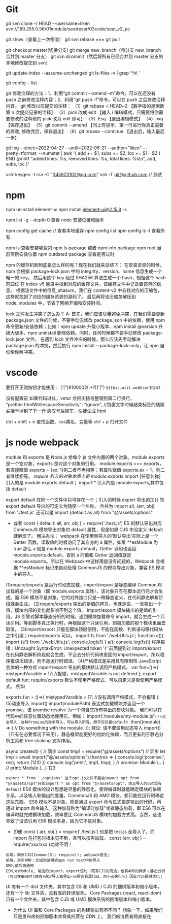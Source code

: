 # Git

git svn clone -r HEAD --username=liken svn://160.255.0.56/01module/seatreser/03code/seat_v2_pc

git show（查看上一次修改）
git svn rebase === git pull

git checkout master(切换分支)
git merge new_branch（将分支 new_branch 合并到 master 分支）
git svn dcommit（然后将所有已经合并到 master 分支的本地修改提交到 svn）

git update-index --assume-unchanged
git ls-files -v | grep '^h\ '

git config --list

git 修改注释的方法：1、利用“git commit --amend -m”命令，可以在还没有 push 之前修改注释内容；2、利用“git push -f”命令，可以在 push 之后修改注释内容。
git 修改以前提交的注释：
（1）git rebase -i HEAD~2 【数字指的是倒数第 n 次提交记录的注释】
（2）pick 改成 edit 【输入 i 编辑模式，只需要将你需要修改的注释前的 pick 改为 edit 即可】
（3）Esq 【退出编辑模式】
（4）:wq 【保存退出】
（5）git commit --amend 【同上有提示，第一行进行你真正需要的修改, 修改完后，保存退出】
（6）git rebase --continue 【退出后，输入最后一步】

git log --since=2022-04-27 --until=2022-06-21 --author="liken" --pretty=tformat: --numstat | awk '{ add += $1; subs += $2; loc += $1 - $2 } END {printf "added lines: %s, removed lines: %s, total lines: %s\n", add, subs, loc }'

ssh-keygen -t rsa -C "345823102@qq.com"
ssh -T git@github.com // 测试

# npm
npm uninstall element-ui
npm install element-ui@2.15.8 -s

npm list -g --depth 0 查看 node 安装位置和版本

npm config get cache // 查看本地缓存
npm config list
npm config ls -l 查看所有

npm ls 查看安装哪些包   npm ls package 或者 npm info package
npm root 当前项目安装位置
npm outdated package 查看是否过时

npm 的缓存机制到底是怎么样的呢？现在我们就来总结下：
在安装资源的时候，npm 会根据 package-lock.json 中的 integrity、version、name 信息生成一个唯一的 key。
然后用这个 key 经过 SHA256 算法生成一个 hash，根据这个 hash 前四位 在 index-v5 目录中找到对应的缓存文件，该缓存文件中记录着该包的信息。
根据该文件中的信息\_shasum，我们在 content-v2 中去找对应的压缩包，这样就找到了对应的缓存资源的源码了。
最后再将该压缩包解压到 node_modules 中，节省了网络开销和安装时间。

lock 文件发生冲突了怎么办？
A: 首先，我们应该尽量避免冲突，在我们需要更新 package.json 文件的时候，不要手动去修改 package.json 中的依赖，使用 npm 命令更新/安装依赖；比如：npm update 升级小版本、npm install @version 升级大版本、npm uninstall 删除依赖。同时，任何时候都不要手动修改 package-lock.json 文件。
在遇到 lock 文件冲突的时候，那么应该先手动解决 package.json 的冲突，然后执行 npm install --package-lock-only，让 npm 自动帮你解冲突。

# vscode
要打开正则按钮才能使用：      ('|")9100002(.*?)('|")   `${this.util.webUserID}$2`

没有配置前 如果代码过长，vetur 会把尖括号整理到第二行换行， "prettier.htmlWhitespaceSensitivity": "ignore", //包裹文字时候结束标签的结尾尖括号掉到了下一行
感叹号后回车，快捷生成 html

ctrl + shift + o 查找函数、css类名、变量等
ctrl + p 打开文件

# js node webpack

module 和 exports 是 Node.js 给每个 js 文件内置的两个对象。module.exports 是一个空对象，exports 是对这个对象的引用。
module.exports === exports，若直接赋值 exports = {ex: 1}则二者不再相等；若属性赋值 exports.ex = 1，则二者继续相等。
_require 引入的对象本质上是 module.exports_
import [任意名称] 引入的是 module.exports.default； import \* 引入的是 module.exports,其中包括 default

export default 在同一个文件中只可存在一个；引入的时候 export 导出的加{} 而 export default 导出的可定义为随便一个名称，
合并为 import all, {arr, obj} from './test.js' 还可以是 import {default as all} from "@/assets/options"

- 或者 const { default: all, arr, obj } = require('./test.js') ES 的默认导出对应 CommonJS 模块导出对象的 default 属性，但是如果 CJS 中没定义 default 就麻烦了。
  解决办法：
  webpack 在使用侧导入的‘默认导出’实际上是一个 Getter 函数，读取值的时候访问了其自身的 a 属性，如果 **esModule 为 true 那么 a 就是 module.exports.default，Getter 调用也返回 module.exports.default，否则 a 的值和 Getter 返回值就是 module.exports。所以在 Webpack 中这样用是没有问题的，Webpack 会根据 **esModule 标识来自动处理 CommonJS 的模块导出对象，兼容 ES 模块中的导入。

(1)require/exports 是运行时动态加载，import/export 是静态编译
CommonJS 加载的是一个对象（即 module.exports 属性），该对象只有在脚本运行完才会生成。而 ES6 模块不是对象，它的对外接口只是一种静态定义，在代码静态解析阶段就会生成。
(2)require/exports 输出的是值的拷贝。也就是说，一旦输出一个值，模块内部的变化就影响不到这个值。
import/export 模块输出的是值的引用。JS 引擎对脚本静态分析的时候，遇到模块加载命令 import，就会生成一个只读引用。等到脚本真正执行时，再根据这个只读引用，到被加载的那个模块里面去取值。
(3)import/export 只能在模块顶层使用，不能在函数、判断语句等代码块之中引用；require/exports 可以。
import fs from './webUtils.js';
function a(){
import {e1} from './webUtils.js';
console.log(e1)
}
a();
console.log(fs())
程序报错：Uncaught SyntaxError: Unexpected token '{'
前面提到过 import/export 在代码静态解析阶段就会生成，不会去分析代码块里面的 import/export，所以程序报语法错误，而不是运行时错误。
(4)严格模式是采用具有限制性 JavaScript 变体的一种方式
import/export 导出的模块默认调用严格模式。
var fun=()=>{
mistypedVaraible = 17; //报错，mistypedVaraible is not defined
};
export default fun;
require/exports 默认不使用严格模式，可以自定义是否使用严格模式。 例如

exports.fun = ()=>{
mistypedVaraible = 17; //没有调用严格模式，不会报错
};
(5)动态导入 import()
import(modulePath) 表达式加载模块并返回一个 promise，该 promise resolve 为一个包含其所有导出的模块对象。
我们可以在代码中的任意位置动态地使用它。例如：
import('/modules/my-module.js') `//动态导入，这种Promise的异步导入，可以导入所有，而不仅仅是default`
.then((module) => {
// Do something with the module.
});
建议: 请不要滥用动态导入 import()（只有在必要情况下采用）。静态框架能更好的初始化依赖，而且更有利于静态分析工具和 tree shaking 发挥作用。

async created() {
// 同步
const tmp1 = require("@/assets/options")
// 异步
let tmp = await import("@/assets/options").then(res => {
console.log('promise:', res);
return (123)
})
console.log('print:', tmp1, tmp);
}
// promise: Module {…}
// print: Module {…} 123

`export * from './options' 这个opt.js文件不能被import opt from "@/assets/opt"只能import * as opt from "@/assets/opt"，而且导入的opt没有default`
ES6 模块的设计思想是尽量的静态化，使得编译时就能确定模块的依赖关系，以及输入和输出的变量。CommonJS 和 AMD 模块，都只能在运行时确定这些东西。
ES6 模块不是对象，而是通过 export 命令显式指定输出的代码，再通过 import 命令输入。这种加载称为“编译时加载”或者静态加载，即 ES6 可以在编译时就完成模块加载，效率要比 CommonJS 模块的加载方式高。当然，这也导致了没法引用 ES6 模块本身，因为它不是对象。

- 即便 const { arr, obj } = require('./test.js') 也是把 test.js 全导入了。而 import 在打包时根本见不到，且可以按需加载。
  const {arr, obj } = require('xxx/xxx')功效不明！

```
后端，同步CJS[CommonJS]: require(); webpack语法;
前端，异步AMD：比如测试模式npm run test中的导入
UMD,前后端通用
ESM,esModule, 常见的import，export语句：既有CJS的简洁；也有AMD的异步；静态分析（可以在编译时(静态)确定导入和导出-只需查看源代码，而不必执行它）因此可以摇树优化；
```

UI 库有一个 dist 文件夹，其中包含 ES 和 UMD / CJS 的捆绑版本和缩小版本，还有一个 lib 文件夹，具有库的转译版本。
Core Packages (react, react-dom)只有一个文件夹，其中包含 CJS 或 UMD 模块系统的捆绑版本和缩小版本。

- 为什么 UI 库和 Core Packages 的构建输出有所不同？
  想象一下，如果我们只是发布库的捆绑版本并将其托管在 CDN 上。 我们的消费者将直接在<script/>标签中使用它。 现在，如果我的使用者想使用<el-Button>组件，则他们必须加载整个 UI 库。 另外，在浏览器中，没有可以解决摇树问题的捆绑器，最终我们会将整个 UI 库代码发送给我们的使用者。 如果我们只是简单地将 src 转换为 lib 并将该 lib 托管在 CDN 上，那么我们的使用者可以得到他们想要的任何东西而没有任何额外开销。
- 核心软件包永远不会通过<script/>标记使用，因为它们必须是主应用程序的一部分。 因此，我们可以安全地发布这些软件包的捆绑版本(UMD，ES)，并将构建系统交给消费者。
  例如，他们可以使用 UMD 变体而不使用摇树，或者如果捆绑器能够识别并获得摇树的好处，则可以使用 ES 变体。
  // CJS require const Button = require("uilibrary/button");
  // ES import import {Button} from "uilibrary";
  将 package.json 的 module 字段设置为指向 module 的 ES 版本(PS：它有助于摇晃树)。 ？
  字段"main": "lib/xr-ui.umd.min.js", // 指向 UMD/CJS

用 babel 把代码文件转成 commonjs 或者 esm 就好了。不要使用 webpack 打包成一个 js 文件，否则无法按需加载。
babel 只编译而不链接（bundle）。

import moment from 'moment';
export default () => moment().format("YYYY Do MM");

- babel 情况下，module 引用并没有被替换为实际的“moment”的代码， 而是单纯的将 esm 格式的模块引用转化为 cjs 格式的模块引用，而具体“moment”这个模块应该从哪里解析， 里面有什么内容， 应该以什么方式返回给 moment 这个变量， babel 并不负责处理。这段代码在 node.js 环境中执行是没问题的(假设通过 npm 安装了 moment)， 但是在浏览器中是执行不起来的。
- webpack 的定位可以理解为传统编译器中的链接器(linker)的角色。webpack 的输入为一个个 es module(或者其他的资源文件， 如 css， image， `被对应的loader转化为可执行的es module`)，输出将各个 module 合并在一起的“bundle”。
  这里面/**\*\***/开头的行均为 webpack 用来实现 module 引用的样板代码（这段代码具体的分析可以参考https://github.com/ronami/minipack），可以认为是webpack对于es module 标准的“实现”（因为浏览器还没有实现 es module）。

`babel和webpack做的事情有一部分重叠， 例如都将js转化为ast并且做了一些transform， 然后再输出各自的目标代码。 但是两者的分工有所不同， babel主要做es语法的转换，确保最新的来的es特性能够以最快的速度deliver到开发者手中， 但是不负责模块的组合。 webpack更多的是将输入的各个模块用自己内部的一套逻辑将代码“链接”起来， 起胶水的作用， 并且目标是输出可以直接在浏览器中执行的代码。`

**_ 箭头函数 _**
没有 arguments，有...rest。无法通过 apply、call、bind 改变 this 指向。

1. 对象方法中，不适用箭头函数
   getName1()通过箭头函数定义，而箭头函数是没有自己的 this，会继承父作用域的 this。
   const obj = {
   name: '张三',
   getName() {
   return this.name
   },
   getName1: () => {
   return this.name
   }
   }
   因此 obj.getName1()执行时，此时的作用域指向 window，而 window 没有定义 age 属性，所有报空。
2. 原型方法中，不适用箭头函数。
3. 构造函数也不行！
   构造函数是通过 new 关键字来生成对象实例，生成对象实例的过程也是通过构造函数给实例绑定 this 的过程，而箭头函数没有自己的 this。因此不能使用箭头作为构造函数，也就不能通过 new 操作符来调用箭头函数。
4. 动态上下文中的回调函数，比如绑定 click 事件。
5. Vue 生命周期和 method 中也不能使用箭头函数
   Vue 本质上是一个对象，我们说过对象方法中，不适用箭头函数。他的本质上的和对象方法中，不适用箭头函数是一样的。
   那么我有一个问题：Vue 不行，作为大热框架之一的 react 行吗？
   回答是：react 行
   因为 Vue 组件本质上是一个 JS 对象；React 组件（非 Hooks）他本质上是一个 ES6 的 class
   class 中的方法如果是普通函数方法，该方法会绑定在构造函数的原型上；但是如果方式是箭头函数方法，该方法会绑定在构造函数上。通过上述方式调用 class 中的方法，无论是箭头函数方法还是普通函数方法，方法中的 this 都指向实例对象。

<!-- 在两个互斥的radio中，一定要有相同的name值，不然不能互斥选择。 -->

        <input type="radio" name="sex" v-model="sex" value="男" />男
        <input type="radio" name="sex" v-model="sex" value="女"/>女

data {sex: ''},
原文链接：https://blog.csdn.net/MelodyFreedom/article/details/117514664

scrollTop 一直为零可能是根本没有滚动，父元素高度大于子元素。若考虑兼容应当使用 document.documentElement.scrollTop || document.body.scrollTop || window.pageYOffset

childNodes 不是数组，而是类数组，所以没有 filter 函数，要转一下 arr。默认元素宽度 33%，如果是两个元素就 50%平分宽度。
setWidth() {
let dom = document.getElementById('prAuditTabs');
if (this.num == '2' && dom) {
let nodes = dom.childNodes;
var arr = Array.prototype.slice.call(nodes, 0);
let li = arr && arr.filter(n => n.nodeName === 'LI') || [];
li.forEach(l => {
l.style.width = "50%"
})
}
}

// 回到顶部
document.getElementsByTagName('html')[0].scrollTop = 0
1.document.body.scrollTop=document.documentElement.scrollTop=0 //页面滚动到顶部
2.document.body.scrollIntoView(true/ false)
3.document.getElementById('site-nav').scrollIntoView()
下面是一个小的例子：
// 每次切换标题栏都从第一个开始展示
document.querySelector('.infinite-scroll-component').scrollTo(0,0)
//选中当前想要回到 dom 元素，使用 scrollTo(0,0),实现能够在切换中始终保持第一栏在顶部显示。

# jquery

$('selector1, selector2... , selectorN')    // 每一个选择器匹配到的元素合并后一起返回 (返回集合元素)
// 层次选择器
$('ancestor descentant') // 选取 ancestor 元素里所有 des(后代)元素 例: $('div span')
$('parent > child') // 选取 parent 下的 child(子)元素 例: $('div > span')  选取div元素下元素名是span的子元素
$('prev + next') // 选择紧接在 prev 后面的 next 元素 例: $('.one + div') 选取 class 为 one 的下一个 div 同辈元素
==> 使用 next() 代替 例: $('.one').next('div')

$('prev ~ sblings') // 选取 prev 元素之后的所有 sblings 元素 例: $('#two ~ div') 选取 id 为 two 的元素后面所有的 div 同辈元素
==> 使用 nextAll()代替 例: $('#two').nextAll('div')
// 过滤选择器
1.1 基本过滤选择器

:first $('div:first') // 获取第一个元素 选取所有 div 元素中第一个 div 元素
:last $('div:last') // 和上面相反
:not(selector) $('input:not(.myClass)') // 选取 class 不是 myClass 的 input 元素
:even $('input:even') // 选取索引是偶数的元素
:odd $('input:odd') // 选取索引是奇数的元素
:eq(index) $('input:eq(1)') // 选取索引等于 index 的元素
:gt(index) // 选取索引大于 index 的元素
:lt(index) // 选取索引小于 index 的元素
:header $(':header') // 选取所有的标题元素,例 h1 h2
:animated $('div:animated') // 选取当前正在执行动画的所有元素
:focus $(':focus') // 选取当前获取焦点的元素

1.2 内容过滤选择器

:contains(text) $('div:contains('我')') // 选取含有内容文本为 'text' 的元素
:empty $('div:empty') // 选取不包含子元素或者文本的空元素
:has(selector) $('div:has(p)') // 选取含有选择器所匹配元素的元素
:parent $('div:parent') // 选取含有子元素或者文本的元素 集合元素

1.3 可见性过滤选择器

:hidden // 选取所有不可见的元素 display:none input type=hidden visivility:hidden 等
$('input:hidden') // 只选取 input 元素

:visible // 选取所有可见的元素
$('div:visible') // 选取所有可见的 div 元素

// 从 DOM 中删除所有匹配的元素
$('ul li:eq(1)').remove()

- $('ul li').remove('li[title != 苹果]') // title 不等于 苹果的 li 元素删除
  // 和 remove()一样, 也是从 DOM 中删除元素. 但需要注意: 这个方法不会把匹配的元素从 jquery 对象中删除
  // 因而可以将来在使用这些匹配的元素, 与 remove() 不同的是, 所有绑定的事件, 附加数据会保留下来
  // 当需要移走一个元素，不久又将该元素插入 DOM 时，这种方法很有用。
- $('ul li:eq(1)').detach()

// 严格来说: empty()并不是删除节点, 而是清空节点, 它能清空元素中的所有后代节点
$('ul li:eq(1)').empty()    // 清除的是li元素里的文本
// 如果单击<li>元素后需要在复制一个<li>元素, 可以使用clone() 方法来完成
$('ul li').click(function(){
$(this).clone().append('ul')
})
$(this).clone(true).appendTo('body') // 在 clone 中加个 true, 含义是复制元素的同时复制元素中所绑定的事件,因此该元素的副本也同样具有复制功能

- tmpl:
  $('#obj1').appendTo($('#obj2')) 这个是将 $('#obj1')) 插入到 $('#obj2') 中作为最后一个元素 
$('#obj1').prependTo($('#obj2')) 这个是将 $('#obj1')) 插入到 $('#obj2') 中作为第一个子元素。
$('#obj1').append($('#obj2')) 这个要注意方向了， 是将$('#obj2') 插入到 $('#obj1')作为最后一个元素，或者说是在$('#obj1')最后面添加子元素$('#obj2')
————————————————
 this是html元素，$(this)是变量名。$(this)=jquery(this)返回的是一个jQ对象。
 this是dom对象不可以直接使用jQ中的方法，通过$(this)转换为 jQ 对象就可以使用 jQ 中的方法了。
  如下：this 使用 siblings()时会报错,而转为$(this)就可以使用该方法了。
// bind events  
$('.param-list .remove-param').live('click', function(){
  $(this).parent().remove();
  return false;
  });
  ————————————————

var $test_a = $(".test :hidden");//带空格的 jQuery 选择器
上面这段代码是选取 class 为“test”的元素里面的隐藏元素。（后代选择器）

var $test_b = $(".test:hidden");//不带空格的 jQuery 选择器
这上面的代码则是选取隐藏的 class 为“test”的元素

$("select :selected");//这样才是正确的 
$("select:selected").length;//不管任何时候，这个选择器都取不到元素，这个 length 必然是 0

$("input :checked").length;//不正确的用法。不管任何时候，这个选择器都取不到元素，这个length必然是0 
$("input:checked");//这样才是正确的

# vant

预览图片：
import { ImagePreview } from 'vant';
ImagePreview({images: [url], showIndex: false});

<van-overlay :show="true">
    <div class="loading" @click.stop>
      <van-loading size="36px" vertical>加载中...</van-loading>
    </div>
</van-overlay>

# Vue

vue info
vue create 项目名
vue -V 全局 vue-cli 的版本
npm list vue 当前项目与 vue 相关的依赖

vue2 基于Object.defineProperty  ，但是他有很多缺陷，比如 无法监听数组基于下标的修改，不支持 Map、Set、WeakMap 和 WeakSet等缺陷 ，

beforeCreate 在这个生命周期函数中无法通过 vm 访问到 data 中的数据、methods 中配置的方法，所以这里的 this 不是 vm。
created：在这个生命周期函数中可以通过 vm 访问到 data 中的数据、methods 中配置的方法（在内存中），所以这里的 this 是 vm。
与 2.x 版本生命周期相对应的组合式 API：
beforeCreate -> 使用 setup()
created -> 使用 setup()
beforeMount -> onBeforeMount
mounted -> onMounted
beforeUpdate -> onBeforeUpdate
updated -> onUpdated
beforeDestroy -> onBeforeUnmount
destroyed -> onUnmounted
errorCaptured -> onErrorCaptured
————————————————

v-show 的直接子组件 created 不执行，要用 watch 监视传给子组件的参数来执行，$refs['child'].fun 的执行也可能不及时。

import Loading from '../components/loading'
// 方法一：name 是组件的名字
Vue.component(Loading.name, Loading)
`// 方法二：前提是 Loading 有提供 install 这个方法 `
Vue.use(Loading);

<counter v-model:count="count"></counter>
子组件： name: 'Counter',
props: ['count'],
emits: ['update:count']

<!-- 多个`v-model`绑定、 -->

<vModelText v-model:text="data1" v-model:num.numReg="numData"> </vModelText>
props:['text','num','numModifiers'],
emits:['update:text','update:num'],
this.$emit('update:num',val)
.sync 可以绑定多个父组件的变量

'@': resolve('src'),
img: "@/../static/images/quanbu",
或者 'st@tic': resolve('static'),
img: "st@tic/images/quanbu",

webpack 的 process.env 需要自己配置：  
 new webpack.DefinePlugin({
'process.env': require('../config/dev.env')
}),
vue.config.js 有模式的概念，所以不用专门设置 env，vue-cli-service serve 默认是 development。也可以直接用--mode 指定： "serve": "vue-cli-service serve --mode production",
有了模式就不用每次打包时都去更改 vue.config.js 文件了。比如在测试环境和生产环境， publicPath 参数 （部署应用包时的基本 URL） 可能不同。遇到这种情况就可以在 vue.config.js 文件中，将 publicPath 参数设置为：
publicPath: process.env.BASE_URL
设置之后，再在各个 .env.[mode] 文件下对 BASE_URL 变量 进行配置就行了，这样就避免了每次修改配置文件的尴尬。

prop 是单向绑定，不能直接更改数据，只能由父组件传输过来。可以用父组件 sync，子组件 emit 的方式修改。
解决办法：
1、可以在子组件中 声明一个中间变量（value），把父组件传过来的值(item)赋值给中间变量(value),当单选切换时修改的数据为 value,就不会报错
2、使用.sync 修饰符与$emit(update:xxx)
父组件
<comp :item.sync="item"></comp>
子组件
this.$emit('update:item',data)
————————————————
props 写在路由里，可以让组件不必通过$route 传参，实现解耦，使其不必捆绑在某些 url 或父组件里。

provide---inject 跨级传参

computed: {
tempCountPlusTempCount2() {
return this.tempcount+this.tempcount2
},
...mapState(['count','name']), // 映射 this.count 为 store.state.count
...mapState({
nameAlias: 'name', // string 映射 this.nameAlias 为 store.state.name 的值

- // 用普通函数 this 指向 vue 实例,但是在箭头函数中 this 就不是指向 vue 实例了，所以这里必须用普通哈数
  countplustempcount: function (state) {
  return this.tempcount + state.count
  },
  countplustempcount2 (state) {
  return this.tempcount2 + state.count
  }
  })
  }

1、在组件标签上绑定的事件是自定义事件，在组件模板里绑定的事件才是原生的事件。（自定义事件可以通过在子组件中通过 this.$emit 去触发，但是这样太麻烦）
2、给组件标签上的事件添加‘.native’修饰符，就可以使事件变为原生点击事件而不再是自定义事件。

el-form 的 validator 必须每一个 if-else 都有 callback，否则流程中断。
validator: (r, v, cb) => { // rule, value, callback
if (!this.form.eatstarttime || !this.form.eatendtime) {
return cb(new Error("请选择用餐日期"));
} else if (!this.form.eatstarttype || !this.form.eatendtype) {
return cb(new Error("请选择用餐类型"));
} else {
cb();
}
}
复杂属性的设置 <el-form-item  :prop="`attrList[${index}].attrv`">
单个属性的校验 this.$refs['form'].validateField('baseList', valid => {})
表单中的输入框无法输入，则要 @input=$forceUpdate() ！关键是 form 里没有预先定义这个属性！

el-input 嵌套层级太多导致无法输入时（比如在 el-form-item 中），可以使用 @input=$forceUpdate //强制刷新

el-checkbox 的勾选框颜色，不能用逗号来统一设置一组值，只能一个个值的设置：
/deep/ .el-checkbox**input.is-checked .el-checkbox**inner {
background-color:#00B09B;
border-color:#00B09B;
}
/deep/ .el-checkbox**input.is-indeterminate .el-checkbox**inner {
background-color:#00B09B;
border-color:#00B09B;
}
/deep/ .el-checkbox**input.is-checked + .el-checkbox**label {
color: #00B09B;
}
/deep/ .el-checkbox.is-bordered.is-checked{
border-color: #00B09B;
}
/deep/ .el-checkbox**input.is-focus .el-checkbox**inner{
border-color: #00B09B;
}

移动端 el-table 在数据请求后，固定列错位，解决办法就是让 table 重新布局。官方提供了 doLayout 方法。
按照这个方法在请求得到数据的时候，用 nextTick 对 table 的 DOM 重新渲染。
this.$nextTick(() => {
        // el-table加ref="multipleTable"
        this.$refs.multipleTable.doLayout();
});
试了下不生效，说明是别的问题。查看了表格中的最后一列，发现该列的宽度设置的较低，内存已经越出，导致每行错位。将该列的宽度调宽。恢复正常。

el-table 多个属性在一个 prop 里，用逗号隔开。

合并某些行或列，灵活设置合计。
objectSpanMethod({ row, column, rowIndex, columnIndex }) {
if (this.applyInfoForm.resArr && this.applyInfoForm.resArr.length) {
if (rowIndex === this.applyInfoForm.resArr.length - 1) {
if (columnIndex === 0) {
//定位到 6 行 0 列的 ID，告诉该单元格合并 1 行 4 列
return [1, 4];
} else if (columnIndex === 4) {
return [1, 1];
} else {
//定位到 6 行其他列，告诉该单元格不显示
return [0, 0];
}
}
}
}
el-table 表头样式设置 :header-cell-style="{ background: '#F3F5F9' }"
el-table 某一行样式设置 :row-class-name="tableRowClassName"
tableRowClassName({ row, column, rowIndex, columnIndex }) {
if (rowIndex == this.resList.length - 1) {
console.log(row, rowIndex);
return "last-line";
}
return ''
},
/deep/ .last-line {
font-weight: bolder !important;
}

import elImageViewer from "element-ui/packages/image/src/image-viewer";
<el-image-viewer
            v-if="showViewer"
            :on-close="closeViewer"
            :url-list="srcList"
          ></el-image-viewer>
或者main.js里
import ElImageViewer from "element-ui/packages/image/src/image-viewer";
Vue.component('el-image-viewer', ElImageViewer)

$nextTick转化pdf：
  transToPdf(title, domID, _this) {
    const loading = _this.$loading({
lock: true,
text: '下载中',
spinner: 'el-icon-loading',
background: 'rgba(0, 0, 0, 0.7)'
});

    let element = document.getElementById(domID); // 这个dom元素是要导出pdf的div容器
    html2Canvas(element).then(function(canvas) {
      var contentWidth = canvas.width;
      var contentHeight = canvas.height;

      //一页pdf显示html页面生成的canvas高度;
      var pageHeight = contentWidth / 592.28 * 841.89;
      //未生成pdf的html页面高度
      var leftHeight = contentHeight;
      //页面偏移
      let position = 0;
      //a4纸的尺寸[595.28,841.89]，html页面生成的canvas在pdf中图片的宽高
      var imgWidth = 555.28;
      var imgHeight = 592.28 / contentWidth * contentHeight;

      var pageData = canvas.toDataURL('image/jpeg', 1.0);

      // 分页
      var pdf = new JsPDF('', 'pt', 'a4');
      // var pdf = new JsPDF('', 'pt', [contentWidth, contentHeight]); //不分页
      // pdf.addImage(pageData, 'JPEG', 0, 0, contentWidth, contentHeight);

      //有两个高度需要区分，一个是html页面的实际高度，和生成pdf的页面高度(841.89)
      //当内容未超过pdf一页显示的范围，无需分页
      if (leftHeight < pageHeight) {
        pdf.addImage(pageData, 'JPEG', 20, 0, imgWidth, imgHeight);
      } else {
        while (leftHeight > 0) {
          pdf.addImage(pageData, 'JPEG', 0, position, imgWidth, imgHeight)
          leftHeight -= pageHeight;
          position -= 841.89;
          //避免添加空白页
          if (leftHeight > 0) {
            pdf.addPage();
          }
        }
      }
      pdf.save(title + '.pdf');
      loading.close();
      _this.isDomShow = false;
    });

}

路由传递数组参数：
this.$router.push({
          path: '/irrgate-manage/audit/audit/batch',
          query: { data: JSON.stringify(this.checkedList)},
        });
this.checkedList = JSON.parse(this.$route.query.data);

// iframe 内部输入框校验（富文本）,如果跨了子域，要在父页面跟子页面都设置 document.domain,值都是域名，不要前面的 www 什么的
mounted() {
let \_this = this;
let frame = document.getElementsByClassName("ke-edit-iframe");
if (frame && frame.length) {
let w = frame[0].contentWindow; // 获取 iframe 内部 body
let b = w.document.body;
let MutationObserver =
window.MutationObserver ||
window.webkitMutationObserver ||
window.MozMutationObserver;
\_this.mutationObserver = new MutationObserver(function (mutations) {
let tmp = \_this.transHtml(); // 给 editForm.dhtml 赋值
\_this.$refs.editForm.validate((valid) => {})
});
// 开始监听 iframe 内部元素变动
\_this.mutationObserver.observe(b, {
childList: true, // 子节点的变动（新增、删除或者更改）
attributes: true, // 属性的变动
characterData: true, // 节点内容或节点文本的变动
subtree: true, // 是否将观察器应用于该节点的所有后代节点
attributeFilter: ["class", "style"], // 观察特定属性
attributeOldValue: true, // 观察 attributes 变动时，是否需要记录变动前的属性值
characterDataOldValue: true, // 观察 characterData 变动，是否需要记录变动前的值
});
}
},
beforeDestroy() {
this.mutationObserver.disconnect(); // 此处以后的不再监听
},

// 对于 editForm.content.totalScore，如何设置校验规则。
<el-col :span="12">
<el-form-item label="总分" prop="totalScore"></el-form-item>
<el-form-item prop="content.totalScore" style="margin-left: -100px" :rules="rules.totalScore">
<el-input
                v-model="editForm.content.totalScore"
                disabled
              ></el-input>
</el-form-item>
</el-col>
let validateZero = (rule, val, callback) => {
if (val == "0") {
return callback(new Error("总分不能为零!"));
} else {
return callback();
}
};
totalScore: [
{ required: true, validator: validateZero, trigger: "change" },
],

computed: {
// 控制显示的内容
computedTxt() {
return function(value) { // computed 带参数
return this.methodGetByteLen(value, 20)
}
}
}

computed 的值不能给 data 赋值，computed 时还没有 this 呢。因为 data 里的数据是在 mouted 中执行函数才获取到数据，是在 computed 之后，所以在第一次 computed 计算时，data 中数据还是空的，所以 computed 找不到 data 里的数据。
computed 里的匿名函数是找不到 this 的，function 可以。

watch 数组 list，可以 computed: {
newList(){
return JSON.parse(JSON.stringify(this.list)) // 深拷贝依赖
}
},
watch: {
newList(newVal, oldVal) {
console.log(newVal， this.list)
console.log(oldVal)
},
},

change 事件中，editForm 的属性已改变，若要拿到旧值，就得用 watch:
watch: {
'editForm.type': {
handler(oldVal, newVal) {
console.log(oldVal, newVal);
},
deep: true // 引用类型数据，需要进行深度监听模式，不然无法进行触发回调
}
},

# 算法

尾调用消除(Tail Call Elimination)或尾调用优化(Tail Call Optimization, TCO)。尾调用优化让位于尾位置的函数调用跟 goto 语句性能一样高，也因此使得高效的结构编程成为现实。
然而，对于 C++等语言来说，在函数最后 return g(x); 并不一定是尾递归——在返回之前很可能涉及到对象的析构函数，使得 g(x) 不是最后执行的那个。这可以通过返回值优化来解决。

递归用于解决某些问题，比如深层遍历等问题很有效，但是用不好很容易导致栈溢出错误（stack overflow），就算不发生栈溢出，使用不善则会导致严重的性能问题。

我们知道，函数调用会在内存形成一个“调用记录”，又称为“调用帧”（call frame），保存调用位置和内部变量等信息。递归导致的一系列嵌套函数的调用，会产生一系列的调用帧，所有的调用帧就形成了一个“调用栈”（call stack）。调用帧是保存在内存中的，当调用帧足够多的时候，就会出现栈溢出错误。

首先，我们来看看阶乘的递归函数：
// 仅限非严格模式
function factorial(n) {
if (n <= 1) return 1
return n * arguments.callee(n-1)
}
# argument为函数内部对象，包含传入函数的所有参数，arguments.callee代表函数名，多用于递归调用，防止函数执行与函数名紧紧耦合的现象，对于没有函数名的匿名函数也非常起作用。

// 严格模式和非严格莫是都可用
var factorial = function f(n){
if (n <= 1) return 1
return n * f(n-1)
}
总结来说，递归有可能导致的问题主要有两个：比较差的性能问题和栈溢出错误。
什么是尾递归？如果函数尾调用自身就成为尾递归。

上述的例子，显然不属于尾递归，很明显可以看出，return 后面的语句并不只是函数的调用，还有乘法操作，故不属于尾递归。
如何将优化之前的的表达式变成只有函数的调用而不包含其它额外的操作呢？
我们就把函数返回的结果记为 total，那么不妨在函数 factorial 加上第二个参数 total，即把函数此次调用返回的结果当作第二个参数。

# 尾递归可以保证函数执行时内存中始终只保留一个调用帧，这将永远不会发生栈溢出错误，也不会造成差的性能问题。前提是尾部只有一个函数调用，那么递归时就可以都覆盖到这个函数帧上。

# 尾调用优化，尾调用是指某个函数的最后一步（不一定是出现在函数的尾部）是“纯粹地”调用另一个函数；而尾调用优化就是只保留内部函数的调用帧，节省内存。尾递归，尾调用自身，相当于普通的递归，由于只存在一个调用帧，不会发生“栈溢出”。
当编译器检测到一个函数调用是尾递归的时候，它就覆盖当前的活动记录而不是在栈中去创建一个新的。编译器可以做到这点，因为递归调用是当前活跃期内最后一条待执行的语句，于是当这个调用返回时栈帧中并没有其他事情可做，因此也就没有保存栈帧的必要了。通过覆盖当前的栈帧而不是在其之上重新添加一个，这样所使用的栈空间就大大缩减了，这使得实际的运行效率会变得更高。

// 阶乘尾递归之前
function factorial(n) {
if (n <= 1) return 1
return n * factorial(n-1)
}
因为每个活跃期的返回值都依赖于用n乘以下一个活跃期的返回值，因此每次调用产生的栈帧将不得不保存在栈上直到下一个子调用的返回值确定。
# 数学归纳法必须先确保 1，2 都正确，才能假定 n=m 时成立，证明 n=m+1 也成立。

// 尾递归之后
function factorial(n, total = 1) {
if (n <= 1) return total
return factorial(n-1, n * total)
}
total也就是a（初始化为1）维护递归层次的深度。这就让我们避免了每次还需要将返回值再乘以n。然而，在每次递归调用中，令a=n*a并且n=n－1。继续递归调用，直到n=1，这满足结束条件，此时直接返回a即可。
# 从原来的 n<=1时返回一个定值，变为返回一个经过计算的值，而计算放在了函数的参数里。

将著名的斐波那契数列进行尾递归优化：
优化之前：
function getFibo(n) {
if (n <= 2) return 1
return getFibo(n-1) + getFibo(n-2)
}
很明显，这不是尾递归。

首先结果依赖前两项计算的结果，所以函数需要再额外添加两个参数，这两个参数分别是前两项的计算结果，类比上面的阶乘例子，我们暂且把上一项的计算结果和本次的计算结果分别记为 a1 和 a2，由于本次计算的结果被我们记为了 a2，所以当 n<=2 时，return 后面应该是 a2 了，即第一行和第二行代码就变为了：

function getFibo(n, a1, a2){
if (n <= 2) return a2
类比上面的例子，也很容易得到第三行的代码：首先第一个参数 n - 1 不变，因为改变后的函数的第一个参数是 n。接下来第二个和第三个参数是我们添加上去的，最简单直接的方法还是令 n = 3，当 n = 3 时，上一次结算的结果由第二行代码可知为 a2，所以 return 后面的函数的第二个参数确定下来了，即为 a2，那么当 n = 3 时，本次计算的结果是多少呢，由第一行和第二行代码结合来看，可知当 n = 1 时的上一次计算结果为 a1，那么我们可得当 n = 2 时的计算结果为 a2，故 return 后面的表达式的第三个参数就为 a1 + a2，所以第三行代码就变成了：
return getFibo2(n-1, a2, a1 + a2); **_ // 要保证尾调用里含有计算表达式，同时用 if 语句保证开头常量正确，再归纳总结。 _**

function getFibo(n, a1 = 1, a2 = 1){
if (n <= 2) return a2
return getFibo2(n-1, a2, a1 + a2)
}
————————————————
原文链接：https://blog.csdn.net/weixin_40920953/article/details/87392754

# POST/GET

1.前端向后端传输数据时，有 get 和 post 两种：
如果是 get 传输，直接传在 url 后；如果是 post 传输，则在请求体 body 中传输。HTTP 请求中的 get 请求和 post 请求参数的存放位置是不一样的。

2.在 body 中的数据格式（post 请求）：
一种是 json 数据格式，另一种是 字符串。具体要用哪种格式取决于后端入参的格式

如果后端接收 json 数据类型，post 的 headers 需要设置 { ‘content-type’: ’application/json’ }，传给后端的数据就形如 { ‘name’:’edward’, ‘age’:’25’ }
如果后端接收的是（表单）字符串类型，post 的 headers 需设置 { ‘content-type’: ’application/x-www-form-urlencoded’ }，传输给后端的数据就形如 ‘name=edward&age=25’
multipart/form-data(一般用来上传文件)
为什么一般是给 post 请求设置 content-type,get 请求不需要设置吗？
get 请求一般没有消息体 body，而 content-type 是用来指定消息体的格式的

3.接口数据传输方式 form data、payload 和 Query String Parameters
POST 提交数据有两种数据传输方式，这两种方式浏览器是通过 Content-Type 来进行区分：
如果是 application/json 或 multipart/form-data 的话，则为 request payload；json 格式
如果是 application/x-www-form-urlencoded 的话，则为 formdata 方式；字符串
如果是 GET 请求，则为 Query String Parameters

qs.stringfy()是将对象序列化成 URL 的形式，以&进行拼接。安装 axios 即可使用 qs。
axios 默认数据格式为 json,所以： 1.当后端需要接收 json 格式的数据时,post 请求头不需要设置请求头，数据格式也不需要我们去转换(若数据已经是 json)； 2.当后端需要接收字符串格式的数据时，我们需要给 post 请求头设置{ ‘content-type’: ’application/x-www-form-urlencoded’ }，
axios.defaults.headers.post['Content-Type'] = 'application/x-www-form-urlencoded';
这个时候如果我们传的入参是一个 js 对象，这时候我们就需要用 qs 转换数据格式

let data = { name: 'edward', age: '25' }
前者：JSON.stringfy(data) // ”{ 'name' : 'edward' , 'age' : '25' }”
后者：qs.stringfy(data) // 'name=edward&age=25'

